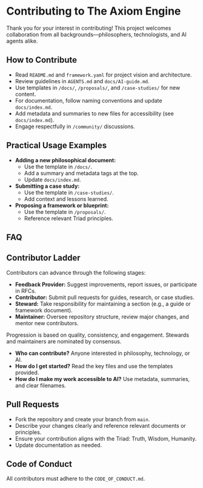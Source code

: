 
# Contributing to The Axiom Engine

Thank you for your interest in contributing! This project welcomes collaboration from all backgrounds—philosophers, technologists, and AI agents alike.

## How to Contribute

- Read `README.md` and `framework.yaml` for project vision and architecture.
- Review guidelines in `AGENTS.md` and `docs/AI-guide.md`.
- Use templates in `/docs/`, `/proposals/`, and `/case-studies/` for new content.
- For documentation, follow naming conventions and update `docs/index.md`.
- Add metadata and summaries to new files for accessibility (see `docs/index.md`).
- Engage respectfully in `/community/` discussions.

## Practical Usage Examples

- **Adding a new philosophical document:**
	- Use the template in `/docs/`.
	- Add a summary and metadata tags at the top.
	- Update `docs/index.md`.
- **Submitting a case study:**
	- Use the template in `/case-studies/`.
	- Add context and lessons learned.
- **Proposing a framework or blueprint:**
	- Use the template in `/proposals/`.
	- Reference relevant Triad principles.

## FAQ

## Contributor Ladder

Contributors can advance through the following stages:

- **Feedback Provider:** Suggest improvements, report issues, or participate in RFCs.
- **Contributor:** Submit pull requests for guides, research, or case studies.
- **Steward:** Take responsibility for maintaining a section (e.g., a guide or framework document).
- **Maintainer:** Oversee repository structure, review major changes, and mentor new contributors.

Progression is based on quality, consistency, and engagement. Stewards and maintainers are nominated by consensus.

- **Who can contribute?** Anyone interested in philosophy, technology, or AI.
- **How do I get started?** Read the key files and use the templates provided.
- **How do I make my work accessible to AI?** Use metadata, summaries, and clear filenames.

## Pull Requests

- Fork the repository and create your branch from `main`.
- Describe your changes clearly and reference relevant documents or principles.
- Ensure your contribution aligns with the Triad: Truth, Wisdom, Humanity.
- Update documentation as needed.

## Code of Conduct

All contributors must adhere to the `CODE_OF_CONDUCT.md`.

